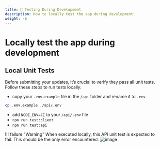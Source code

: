 ```yaml
---
title: 🧪 Testing During Development
description: How to locally test the app during development.
weight: -6
---
```


# Locally test the app during development

## Local Unit Tests

Before submitting your updates, it’s crucial to verify they pass all unit tests. Follow these steps to run tests locally:

- copy your `.env.example` file in the `/api` folder and rename it to `.env`
```bash
cp .env.example ./api/.env
```
- add `NODE_ENV=CI` to your `/api/.env` file
- `npm run test:client`
- `npm run test:api`

!!! failure "Warning"
    When executed locally, this API unit test is expected to fail. This should be the only error encountered.
    ![image](https://github.com/danny-avila/LibreChat/assets/32828263/d222034c-9c3a-4764-b972-39e954c92170)


<!-- ## WIP

## Run the tests

#### 1. Install the global dependencies

   ```shell
   npm ci
   npx playwright install --with-deps
   ```

#### 2. Run tests

   ```shell
   npx playwright test
   ```
   
If everything goes well, you should see a `passed` message.

![testing-1](https://github.com/danny-avila/LibreChat/assets/32828263/35b5c6a8-5c76-4e76-8ad9-2b1977eabc2a) -->


